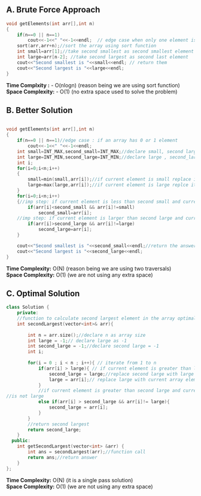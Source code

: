 
## A. Brute Force Approach


```cpp
void getElements(int arr[],int n)
{
    if(n==0 || n==1)
        cout<<-1<<" "<<-1<<endl;  // edge case when only one element is present in                                    array
    sort(arr,arr+n);//sort the array using sort function
    int small=arr[1];//take second smallest as second smallest element in the array
    int large=arr[n-2]; //take second largest as second last element
    cout<<"Second smallest is "<<small<<endl; // return them
    cout<<"Second largest is "<<large<<endl;
}
```

**Time Complxity :** - O(nlogn)  (reason being we are using sort function)<br>
**Space Complexity:**  - O(1) (no extra space used to solve the problem)

## B. Better Solution


```c++

void getElements(int arr[],int n)
{
    if(n==0 || n==1)//edge case : if an array has 0 or 1 element
        cout<<-1<<" "<<-1<<endl;
    int small=INT_MAX,second_small=INT_MAX;//declare small, second large = INT_MAX
    int large=INT_MIN,second_large=INT_MIN;//declare large , second_large = INT_MIN
    int i;
    for(i=0;i<n;i++)
    {
        small=min(small,arr[i]);//if current element is small replace it with      previous small
        large=max(large,arr[i]);//if current element is large replce it with       previous large
    }
    for(i=0;i<n;i++)
    {//imp step: if current element is less than second small and current element is not equal to small
        if(arr[i]<second_small && arr[i]!=small)
            second_small=arr[i];
    //imp step: if current element is larger than second large and current element is not equal to large
        if(arr[i]>second_large && arr[i]!=large)
            second_large=arr[i];
    }

    cout<<"Second smallest is "<<second_small<<endl;//return the answers
    cout<<"Second largest is "<<second_large<<endl;
}

```

**Time Complexity:** O(N) (reason being we are using two traversals) <br>
**Space Complexity:** O(1) (we are not using any extra space)


## C. Optimal Solution

```c++
class Solution {
    private:
    //function to calculate second largest element in the array optimal solution
    int secondLargest(vector<int>& arr){
    
        int n = arr.size();//declare n as array size
        int large = -1;// declare large as -1
        int second_large = -1;//declare second large = -1
        int i;
        
        for(i = 0 ; i < n ; i++){ // iterate from 1 to n 
            if(arr[i] > large){ // if current element is greater than large
                second_large = large;//replace second large with large 
                large = arr[i];// replace large with current array element
            }
            //if current element is greater than second large and current element 
//is not large
            else if(arr[i] > second_large && arr[i]!= large){
                second_large = arr[i];
            }
        }
        //return second largest
        return second_large;
    }
  public:
    int getSecondLargest(vector<int> &arr) {
        int ans = secondLargest(arr);//function call
        return ans;//return answer
    }
};
```

**Time Complexity:** O(N) (it is a single pass solution)<br>
**Space Complexity:** O(1) (we are not using any extra space)